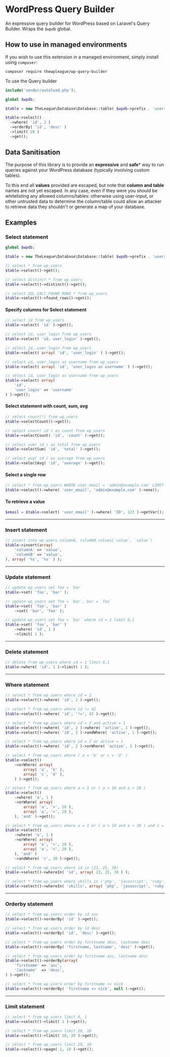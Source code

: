 # WordPress Query Builder

An expressive query builder for WordPress based on Laravel's Query Builder. Wraps the `$wpdb` global.

## How to use in managed environments

If you wish to use this extension in a managed environment, simply install using `composer`:

```
composer require thewpleague/wp-query-builder
```

To use the Query builder

```php
include('vendor/autoload.php');

global $wpdb;

$table = new TheLeague\Database\Database::table( $wpdb->prefix . 'users' );

$table->select()
  ->where( 'id', 2 )
  ->orderBy( 'id', 'desc' )
  ->limit( 20 )
  ->get();
```

## Data Sanitisation

The purpose of this library is to provide an **expressive** and **safe*** way
to run queries against your WordPress database (typically involving custom tables).

To this end all **values** provided are escaped, but note that **column and table**
names are not yet escaped. In any case, even if they were you should be whitelisting
any allowed columns/tables: otherwise using user-input, or other untrusted data to
determine the column/table could allow an attacker to retrieve data they shouldn't
or generate a map of your database.

## Examples

### Select statement

```php
global $wpdb;

$table = new TheLeague\Database\Database::table( $wpdb->prefix . 'users' )

// select * from wp_users
$table->select()->get();

// select distinct * from wp_users
$table->select()->distinct()->get();

// select SQL_CALC_FOUND_ROWS * from wp_users
$table->select()->found_rows()->get();
```

#### Specify columns for Select statement

```php
// select id from wp_users
$table->select( 'id' )->get();

// select id, user_login from wp_users
$table->select( 'id, user_login' )->get();

// select id, user_login from wp_users
$table->select( array( 'id', 'user_login' ) )->get();

// select id, user_login as username from wp_users
$table->select( array( 'id', 'user_login as username' ) )->get();

// select id, user_login as username from wp_users
$table->select( array(
	'id',
	'user_login' => 'username'
) )->get();
```

#### Select statement with count, sum, avg

```php
// select count(*) from wp_users
$table->selectCount()->get();

// select count( id ) as count from wp_users
$table->selectCount( 'id', 'count' )->get();

// select sum( id ) as total from wp_users
$table->selectSum( 'id', 'total' )->get();

// select avg( id ) as average from wp_users
$table->selectAvg( 'id', 'average' )->get();
```

#### Select a single row

```php
// select * from wp_users WHERE user_email = 'admin@example.com' LIMIT 0, 1;
$table->select()->where( 'user_email', 'admin@example.com' )->one();
```

#### To retrieve a value

```php
$email = $table->select( 'user_email' )->where( 'ID', 123 )->getVar();
```

---

### Insert statement

```php
// insert into wp_users columnA, columbB values(`value`, `value`)
$table->insert(array(
	'columnA' => 'value',
	'columnB' => 'value',
), array( '%s', '%s' ) );
```

---

### Update statement

```php
// update wp_users set foo = `bar`
$table->set( 'foo', 'bar' );

// update wp_users set foo = `bar`, bar = `foo`
$table->set( 'foo', 'bar' )
	->set( 'bar', 'foo' );

// update wp_users set foo = `bar` where id = 1 limit 0,1
$table->set( 'foo', 'bar' )
	->where( 'id', 1 )
	->limit( 1 );
```

---

### Delete statement

```php
// delete from wp_users where id = 1 limit 0,1
$table->where( 'id', 1 )->limit( 1 );
```

---

### Where statement

```php
// select * from wp_users where id = 2
$table->select()->where( 'id', 2 )->get();

// select * from wp_users where id != 42
$table->select()->where( 'id', '!=', 42 )->get();

// select * from wp_users where id = 2 and active = 1
$table->select()->where( 'id', 2 )->where( 'active', 1 )->get();
$table->select()->where( 'id', 2 )->andWhere( 'active', 1 )->get();

// select * from wp_users where id = 2 or active = 1
$table->select()->where( 'id', 2 )->orWhere( 'active', 1 )->get();

// select * from wp_users where ( a = 'b' or c = 'd' )
$table->select()
	->orWhere( array(
		array( 'a', 'b' ),
		array( 'c', 'd' ),
	) )->get();

// select * from wp_users where a = 1 or ( a > 10 and a < 20 )
$table->select()
	->where( 'a', 1 )
	->orWhere( array(
		array( 'a', '>', 10 ),
		array( 'a', '<', 20 ),
	), 'and' )->get();

// select * from wp_users where a = 1 or ( a > 10 and a < 20 ) and c = 30
$table->select()
	->where( 'a', 1 )
	->orWhere( array(
		array( 'a', '>', 10 ),
		array( 'a', '<', 20 ),
	), 'and' )
	->andWhere( 'c', 30 )->get();

// select * from wp_users where id in (23, 25, 30)
$table->select()->whereIn( 'id', array( 23, 25, 30 ) );

// select * from wp_users where skills in ('php', 'javascript', 'ruby')
$table->select()->whereIn( 'skills', array( 'php', 'javascript', 'ruby' ) );
```

---

### Orderby statement

```php
// select * from wp_users order by id asc
$table->select()->orderBy( 'id' )->get();

// select * from wp_users order by id desc
$table->select()->orderBy( 'id', 'desc' )->get();

// select * from wp_users order by firstname desc, lastname desc
$table->select()->orderBy( 'firstname, lastname', 'desc' )->get();

// select * from wp_users order by firstname asc, lastname desc
$table->select()->orderBy(array(
	'firstname' => 'asc',
	'lastname'  => 'desc',
) )->get();

// select * from wp_users order by firstname <> nick
$table->select()->orderBy( 'firstname <> nick', null )->get();
```

---

### Limit statement

```php
// select * from wp_users limit 0, 1
$table->select()->limit( 1 )->get();

// select * from wp_users limit 20, 10
$table->select()->limit( 10, 20 )->get();

// select * from wp_users limit 20, 10
$table->select()->page( 2, 10 )->get();
```
